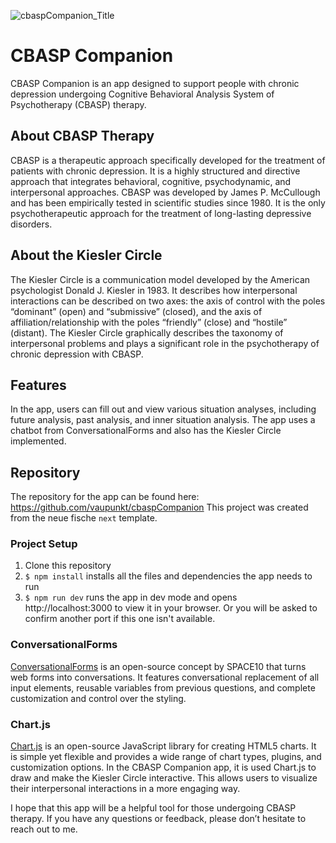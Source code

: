 ![cbaspCompanion_Title](https://github.com/vaupunkt/cbaspCompanion/assets/119793693/5ae94990-74b9-4655-a19c-c7f4b18d7e8c)

# CBASP Companion

CBASP Companion is an app designed to support people with chronic depression undergoing Cognitive Behavioral Analysis System of Psychotherapy (CBASP) therapy.

## About CBASP Therapy

CBASP is a therapeutic approach specifically developed for the treatment of patients with chronic depression. It is a highly structured and directive approach that integrates behavioral, cognitive, psychodynamic, and interpersonal approaches. CBASP was developed by James P. McCullough and has been empirically tested in scientific studies since 1980. It is the only psychotherapeutic approach for the treatment of long-lasting depressive disorders.

## About the Kiesler Circle

The Kiesler Circle is a communication model developed by the American psychologist Donald J. Kiesler in 1983. It describes how interpersonal interactions can be described on two axes: the axis of control with the poles “dominant” (open) and “submissive” (closed), and the axis of affiliation/relationship with the poles “friendly” (close) and “hostile” (distant). The Kiesler Circle graphically describes the taxonomy of interpersonal problems and plays a significant role in the psychotherapy of chronic depression with CBASP.

## Features

In the app, users can fill out and view various situation analyses, including future analysis, past analysis, and inner situation analysis. The app uses a chatbot from ConversationalForms and also has the Kiesler Circle implemented.

## Repository

The repository for the app can be found here: https://github.com/vaupunkt/cbaspCompanion
This project was created from the neue fische `next` template.

### Project Setup

1. Clone this repository
2. `$ npm install` installs all the files and dependencies the app needs to run
3. `$ npm run dev` runs the app in dev mode and opens http://localhost:3000 to view it in your browser. Or you will be asked to confirm another port if this one isn't available.



### ConversationalForms

[ConversationalForms](https://space10.com/project/conversational-form/) is an open-source concept by SPACE10 that turns web forms into conversations. It features conversational replacement of all input elements, reusable variables from previous questions, and complete customization and control over the styling.

### Chart.js

[Chart.js](https://www.chartjs.org/) is an open-source JavaScript library for creating HTML5 charts. It is simple yet flexible and provides a wide range of chart types, plugins, and customization options. In the CBASP Companion app, it is used Chart.js to draw and make the Kiesler Circle interactive. This allows users to visualize their interpersonal interactions in a more engaging way.

I hope that this app will be a helpful tool for those undergoing CBASP therapy. If you have any questions or feedback, please don’t hesitate to reach out to me.

